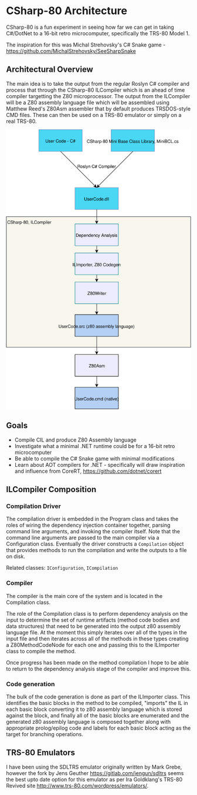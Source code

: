 # CSharp-80 Architecture

CSharp-80 is a fun experiment in seeing how far we can get in taking C#/DotNet to a 16-bit retro microcomputer, specifically the TRS-80 Model 1.

The inspiration for this was Michal Strehovsky's C# Snake game - https://github.com/MichalStrehovsky/SeeSharpSnake

## Architectural Overview

The main idea is to take the output from the regular Roslyn C# compiler and process that through the CSharp-80 ILCompiler which is an ahead of time compiler 
targetting the Z80 microprocessor. The output from the ILCompiler will be a Z80 assembly language file which will be assembled using Matthew Reed's Z80Asm assembler 
that by default produces TRSDOS-style CMD files. These can then be used on a TRS-80 emulator or simply on a real TRS-80.

![Architecture](./images/architecture.svg)

## Goals

* Compile CIL and produce Z80 Assembly language
* Investigate what a minimal .NET runtime could be for a 16-bit retro microcomputer
* Be able to compile the C# Snake game with minimal modifications
* Learn about AOT compilers for .NET - specifically will draw inspiration and influence from CoreRT, https://github.com/dotnet/corert

## ILCompiler Composition

### Compilation Driver
The compilation driver is embedded in the Program class and takes the roles of wiring the dependency injection container together, parsing command line arguments, 
and invoking the compiler itself. Note that the command line arguments are passed to the main compiler via a Configuration class. Eventually the driver constructs 
a `Compilation` object that provides methods to run the compilation and write the outputs to a file on disk.

Related classes: `IConfiguration`, `ICompilation`

### Compiler
The compiler is the main core of the system and is located in the Compilation class. 

The role of the Compilation class is to perform dependency analysis on the input
to determine the set of runtime artifacts (method code bodies and data structures) that need to be generated into the output z80 assembly language file. At the moment
this simply iterates over all of the types in the input file and then iterates across all of the methods in these types creating a Z80MethodCodeNode for each one and 
passing this to the ILImporter class to compile the method.

Once progress has been made on the method compilation I hope to be able to return to the dependency analysis stage of the compiler and improve this.

### Code generation
The bulk of the code generation is done as part of the ILImporter class. This identifies the basic blocks in the method to be compiled, "imports" the IL in each basic
block converting it to z80 assembly language which is stored against the block, and finally all of the basic blocks are enumerated and the generated z80 assembly language
is composed together along with appropriate prolog/epilog code and labels for each basic block acting as the target for branching operations.

## TRS-80 Emulators

I have been using the SDLTRS emulator originally written by Mark Grebe, however the fork by Jens Geuther https://gitlab.com/jengun/sdltrs seems the best upto date option 
for this emulator as per Ira Goldklang's TRS-80 Revived site http://www.trs-80.com/wordpress/emulators/.